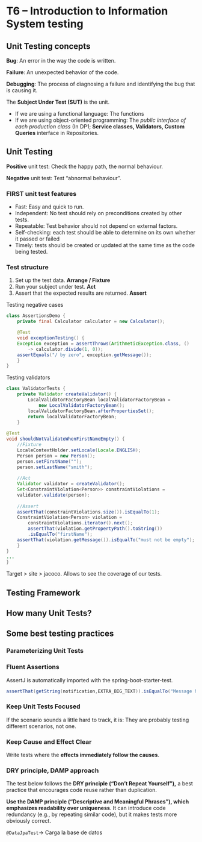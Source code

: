 # T6 – Introduction to Information System testing
## Unit Testing concepts

**Bug**: An error in the way the code is written. 

**Failure**: An unexpected behavior of the code.

**Debugging**: The process of diagnosing a failure and identifying the bug that is causing it.

The **Subject Under Test (SUT)** is the unit.

* If we are using a functional language: The functions
* If we are using object-oriented programming: The *public interface of each
  production class* (In DP1; **Service classes,  Validators, Custom Queries** interface in Repositories.

## Unit Testing

**Positive** unit test: Check the happy path, the normal behaviour.

**Negative** unit test: Test “abnormal behaviour”.

### FIRST unit test features

* Fast: Easy and quick to run.
* Independent: No test should rely on preconditions created by other tests.
* Repeatable: Test behavior should not depend on external factors.
* Self-checking: each test should be able to determine on its own whether it passed or failed
* Timely: tests should be created or updated at the same time as the code being tested.

### Test structure

1. Set up the test data. **Arrange / Fixture**
2. Run your subject under test. **Act**
3. Assert that the expected results are returned. **Assert**



Testing negative cases

```java
class AssertionsDemo {
	private final Calculator calculator = new Calculator();

    @Test
    void exceptionTesting() {
    Exception exception = assertThrows(ArithmeticException.class, ()
    	-> calculator.divide(1, 0));
    assertEquals("/ by zero", exception.getMessage());
    }
}
```

Testing validators

```java
class ValidatorTests {
    private Validator createValidator() {
        LocalValidatorFactoryBean localValidatorFactoryBean =
            new LocalValidatorFactoryBean();
        localValidatorFactoryBean.afterPropertiesSet();
        return localValidatorFactoryBean;
	}
  
@Test
void shouldNotValidateWhenFirstNameEmpty() {
    //Fixture
    LocaleContextHolder.setLocale(Locale.ENGLISH);
    Person person = new Person();
    person.setFirstName("");
    person.setLastName("smith");
    
    //Act
 	Validator validator = createValidator();
    Set<ConstraintViolation<Person>> constraintViolations =
    validator.validate(person);
    
    //Assert
    assertThat(constraintViolations.size()).isEqualTo(1);
    ConstraintViolation<Person> violation =
    	constraintViolations.iterator().next();
    	assertThat(violation.getPropertyPath().toString())
    	.isEqualTo("firstName");
    assertThat(violation.getMessage()).isEqualTo("must not be empty");
    }
}
...
}
```

Target > site > jacoco. Allows to see the coverage of our tests.

## Testing Framework

## How many Unit Tests?

## Some best testing practices

### Parameterizing Unit Tests

### Fluent Assertions

AssertJ is automatically imported with the spring-boot-starter-test.

```java
assertThat(getString(notification,EXTRA_BIG_TEXT)).isEqualTo("Message has been sent");
```



### Keep Unit Tests Focused

If the scenario sounds a little hard to track, it is: They are probably testing different scenarios, not one.

### Keep Cause and Effect Clear

Write tests where the **effects immediately follow the causes**.

### DRY principle, DAMP approach

The test below follows the **DRY principle (“Don’t Repeat Yourself”),** a best practice that encourages code reuse rather than duplication.

**Use the DAMP principle (“Descriptive and Meaningful Phrases”), which emphasizes readability over uniqueness**. It can introduce code redundancy (e.g., by repeating similar code), but it makes tests more obviously correct.

`@DataJpaTest`-> Carga la base de datos